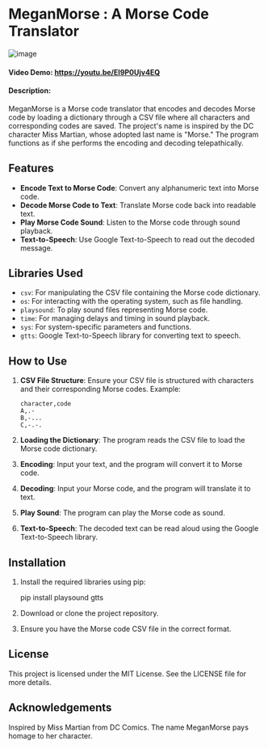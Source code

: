 # MeganMorse : A Morse Code Translator
![image](https://github.com/Sy-edUzair/MeganMorse-A-Morse-Code-Translator/assets/115092632/ae30c240-6575-49af-9771-7a2af32d58a7)


#### Video Demo: https://youtu.be/EI9P0Ujv4EQ

#### Description:

MeganMorse is a Morse code translator that encodes and decodes Morse code by loading a dictionary through a CSV file where all characters and corresponding codes are saved. The project's name is inspired by the DC character Miss Martian, whose adopted last name is "Morse." The program functions as if she performs the encoding and decoding telepathically. 

## Features

- **Encode Text to Morse Code**: Convert any alphanumeric text into Morse code.
- **Decode Morse Code to Text**: Translate Morse code back into readable text.
- **Play Morse Code Sound**: Listen to the Morse code through sound playback.
- **Text-to-Speech**: Use Google Text-to-Speech to read out the decoded message.

## Libraries Used

- `csv`: For manipulating the CSV file containing the Morse code dictionary.
- `os`: For interacting with the operating system, such as file handling.
- `playsound`: To play sound files representing Morse code.
- `time`: For managing delays and timing in sound playback.
- `sys`: For system-specific parameters and functions.
- `gtts`: Google Text-to-Speech library for converting text to speech.

## How to Use

1. **CSV File Structure**: Ensure your CSV file is structured with characters and their corresponding Morse codes. Example:
    ```
    character,code
    A,.- 
    B,-...
    C,-.-.
    ```
   
2. **Loading the Dictionary**: The program reads the CSV file to load the Morse code dictionary.

3. **Encoding**: Input your text, and the program will convert it to Morse code.

4. **Decoding**: Input your Morse code, and the program will translate it to text.

5. **Play Sound**: The program can play the Morse code as sound.

6. **Text-to-Speech**: The decoded text can be read aloud using the Google Text-to-Speech library.

## Installation

1. Install the required libraries using pip:
    
    pip install playsound gtts
    
2. Download or clone the project repository.

3. Ensure you have the Morse code CSV file in the correct format.

## License

This project is licensed under the MIT License. See the LICENSE file for more details.

## Acknowledgements

Inspired by Miss Martian from DC Comics. The name MeganMorse pays homage to her character.
